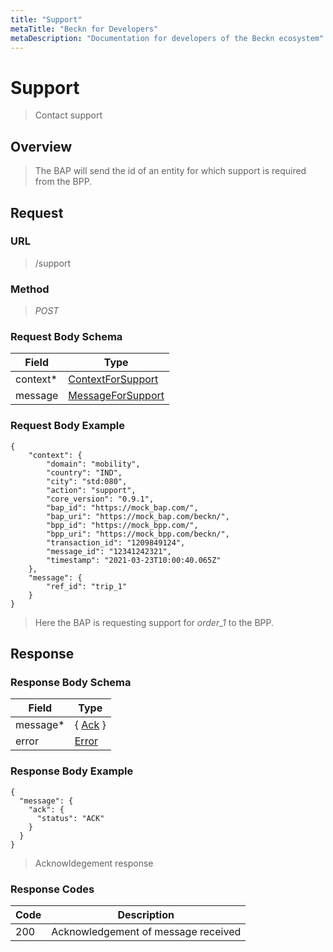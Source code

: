 ```yaml
---
title: "Support"
metaTitle: "Beckn for Developers"
metaDescription: "Documentation for developers of the Beckn ecosystem"
---
```


Support
===================

>   Contact support

Overview
--------

>   The BAP will send the id of an entity for which support is required from the BPP.

Request
-------

### URL

>   /support

### Method

>  *POST*

### Request Body Schema

|**Field**|**Type**|
|---------|--------|
|context*|[ContextForSupport](/Mobility/Schema%20Reference/contextforsupport)|
|message| [MessageForSupport](/Mobility/Schema%20Reference/messageforsupport) |

### Request Body Example

```
{
    "context": {
        "domain": "mobility",
        "country": "IND",
        "city": "std:080",
        "action": "support",
        "core_version": "0.9.1",
        "bap_id": "https://mock_bap.com/",
        "bap_uri": "https://mock_bap.com/beckn/",
        "bpp_id": "https://mock_bpp.com/",
        "bpp_uri": "https://mock_bpp.com/beckn/",
        "transaction_id": "1209849124",
        "message_id": "12341242321",
        "timestamp": "2021-03-23T10:00:40.065Z"
    },
    "message": {
        "ref_id": "trip_1"
    }
}
```

>   Here the BAP is requesting support for *order_1* to the BPP.

Response
--------

### Response Body Schema

|**Field**|**Type**|
|---------|--------|
|message*|{ [Ack](/Mobility/Schema%20Reference/ack) }|
|error| [Error](/Mobility/Schema%20Reference/error) |

### Response Body Example

```
{
  "message": {
    "ack": {
      "status": "ACK"
    }
  }
}
```

> Acknowldegement response

### Response Codes

| **Code**       | **Description** |
|----------------|-----------------|
| 200 | Acknowledgement of message received   |